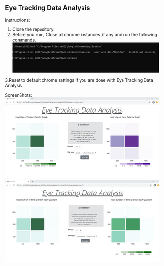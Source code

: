 ## Eye Tracking Data Analysis

Instructions: 

1. Clone the repository.
2. Before you run , Close all chrome instances ,if any and run the following commands.
![Enable CORS](EnableCors.jpeg)
    
3.Reset to default chrome settings if you are done with  Eye Tracking Data Analysis


ScreenShots:
![HeatMaps](Normal.png)
![Compare Graphs](compare.png)

